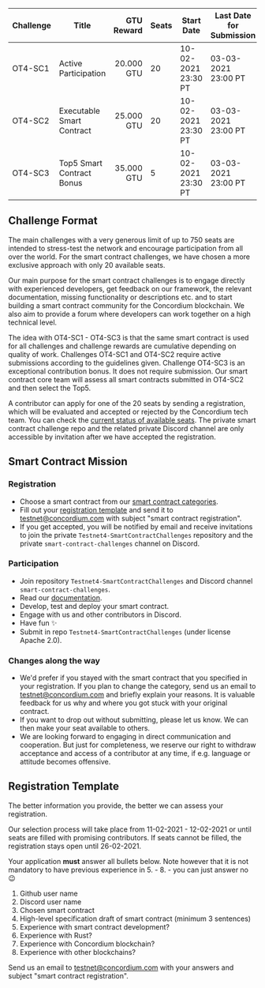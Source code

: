 | Challenge | Title | GTU Reward | Seats | Start Date | Last Date for Submission  |
| -         | -     |          -:| -     |-           | -                         |
| OT4-SC1   | Active Participation       | 20.000 GTU | 20 | 10-02-2021 23:30 PT | 03-03-2021 23:00 PT |
| OT4-SC2   | Executable Smart Contract  | 25.000 GTU | 20 | 10-02-2021 23:30 PT | 03-03-2021 23:00 PT |
| OT4-SC3   | Top5 Smart Contract Bonus  | 35.000 GTU | 5  | 10-02-2021 23:30 PT | 03-03-2021 23:00 PT |
##

## Challenge Format

The main challenges with a very generous limit of up to 750 seats are intended to stress-test the network and encourage participation from all over the world. 
For the smart contract challenges, we have chosen a more exclusive approach with only 20 available seats. 

Our main purpose for the smart contract challenges is to engage directly with experienced developers, get feedback on our framework, the relevant documentation, missing functionality or descriptions etc. and to start building a smart contract community for the Concordium blockchain. 
We also aim to provide a forum where developers can work together on a high technical level.

The idea with OT4-SC1 - OT4-SC3 is that the same smart contract is used for all challenges and challenge rewards are cumulative depending on quality of work. Challenges OT4-SC1 and OT4-SC2 require active submissions according to the guidelines given. Challenge OT4-SC3 is an exceptional contribution bonus. It does not require submission. Our smart contract core team will assess all smart contracts submitted in OT4-SC2 and then select the Top5.

A contributor can apply for one of the 20 seats by sending a registration, which will be evaluated and accepted or rejected by the Concordium tech team. You can check the [current status of available seats](/smart-contract-seats.md). The private smart contract challenge repo and the related private Discord channel are only accessible by invitation after we have accepted the registration.

## Smart Contract Mission

### Registration

- Choose a smart contract from our [smart contract categories](/smart-contract-categories.md).
- Fill out your [registration template](#registration-template) and send it to [testnet@concordium.com](mailto:testnet@concordium.com) with subject "smart contract registration".
- If you get accepted, you will be notified by email and receive invitations to join the private `Testnet4-SmartContractChallenges` repository and the private `smart-contract-challenges` channel on Discord. 

### Participation

- Join repository `Testnet4-SmartContractChallenges` and Discord channel `smart-contract-challenges`.
- Read our [documentation](https://developers.concordium.com/en/testnet4/smart-contracts/index.html).
- Develop, test and deploy your smart contract.
- Engage with us and other contributors in Discord.
- Have fun :sparkles:
- Submit in repo `Testnet4-SmartContractChallenges` (under license Apache 2.0).

### Changes along the way

- We'd prefer if you stayed with the smart contract that you specified in your registration. If you plan to change the category, send us an email to [testnet@concordium.com](mailto:testnet@concordium.com) and briefly explain your reasons. It is valuable feedback for us why and where you got stuck with your original contract.
- If you want to drop out without submitting, please let us know. We can then make your seat available to others.
- We are looking forward to engaging in direct communication and cooperation. But just for completeness, we reserve our right to withdraw acceptance and access of a contributor at any time, if e.g. language or attitude becomes offensive.

 
 ## Registration Template
   
The better information you provide, the better we can assess your registration.

Our selection process will take place from 11-02-2021 - 12-02-2021 or until seats are filled with promising contributors. If seats cannot be filled, the registration stays open until 26-02-2021.

Your application **must** answer all bullets below. Note however that it is not mandatory to have previous experience in 5. - 8. - you can just answer no :wink:
1. Github user name
1. Discord user name
1. Chosen smart contract
1. High-level specification draft of smart contract (minimum 3 sentences)
1. Experience with smart contract development?
1. Experience with Rust?
1. Experience with Concordium blockchain?
1. Experience with other blockchains?

Send us an email to [testnet@concordium.com](mailto:testnet@concordium.com) with your answers and subject "smart contract registration".
